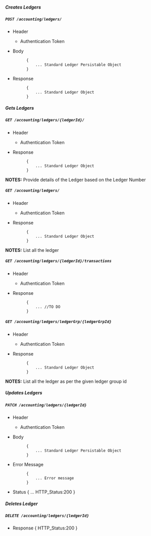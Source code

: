 ##### Creates Ledgers

##### `POST /accounting/ledgers/`
+ Header
	- Authentication Token


+ Body

            {
                ... Standard Ledger Persistable Object
            }
            
+ Response

            {
                ... Standard Ledger Object
            }
    


##### Gets Ledgers           
            
##### `GET /accounting/ledgers/{ledgerId}/`
+ Header 
	- Authentication Token

+ Response

			{
				... Standard Ledger Object
			}

**NOTES:** Provide details of the Ledger based on the Ledger Number

##### `GET /accounting/ledgers/`
+ Header 
	- Authentication Token

+ Response

			{
				... Standard Ledger Object
			}

**NOTES:** List all the ledger

##### `GET /accounting/ledgers/{ledgerId}/transactions`
+ Header 
	- Authentication Token

+ Response

			{
				... //TO DO
			}



##### `GET /accounting/ledgers/ledgerGrp/{ledgerGrpId}`
+ Header 
	- Authentication Token

+ Response

			{
				... Standard Ledger Object
			}

**NOTES:** List all the ledger as per the given ledger group id

##### Updates Ledgers    
       
##### `PATCH /accounting/ledgers/{ledgerId}`
+ Header
	- Authentication Token

+ Body

            {
                ... Standard Ledger Persistable Object
            }

+ Error Message

			{
				... Error message
			}
+  Status
			{
				... HTTP_Status:200
			}
##### Deletes Ledger    
       
##### `DELETE /accounting/ledgers/{ledgerId}`
+ Response
			{
				HTTP_Status:200
			}